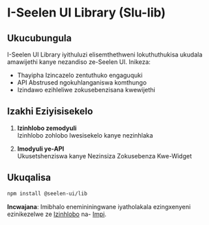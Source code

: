 # **I-Seelen UI Library (Slu-lib)**

## Ukucubungula

I-Seelen UI Library iyithuluzi elisemthethweni lokuthuthukisa ukudala amawijethi kanye nezandiso ze-Seelen UI. Inikeza:

* Thayipha Izincazelo zentuthuko engaguquki
* API Abstrused ngokuhlanganiswa komthungo
* Izindawo ezihleliwe zokusebenzisana kwewijethi

## Izakhi Eziyisisekelo

1. **Izinhlobo zemodyuli**\
   Izinhlobo zohlobo lwesisekelo kanye nezinhlaka

2. **Imodyuli ye-API**\
   Ukusetshenziswa kanye Nezinsiza Zokusebenza Kwe-Widget

## Ukuqalisa

```bash
npm install @seelen-ui/lib
```

**Incwajana**: Imibhalo enemininingwane iyatholakala ezingxenyeni ezinikezelwe ze [Izinhlobo](./library-types) na- [Impi](./library-api).
